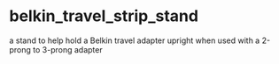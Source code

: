 belkin_travel_strip_stand
=========================

a stand to help hold a Belkin travel adapter upright when used with a 2-prong to 3-prong adapter
